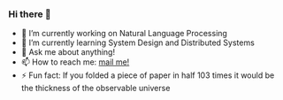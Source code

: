 ### Hi there 👋

<!--
**amarlearning/amarlearning** is a ✨ _special_ ✨ repository because its `README.md` (this file) appears on your GitHub profile.

Here are some ideas to get you started:-->

- 🔭 I’m currently working on Natural Language Processing
- 🌱 I’m currently learning System Design and Distributed Systems
- 💬 Ask me about anything!
- 📫 How to reach me: [mail me!](mailto:amar.om1994@gmail.com)
- ⚡ Fun fact: If you folded a piece of paper in half 103 times it would be the thickness of the observable universe

